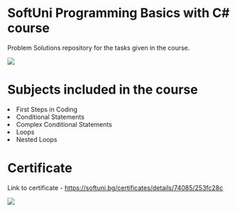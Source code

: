 # SoftUni Programming Basics with C\# course
Problem Solutions repository for the tasks given in the course.
<p></p>
<p></p>
<p></p>
<img src="https://img.shields.io/badge/C%23-239120?style=for-the-badge&logo=c-sharp&logoColor=white">

# Subjects included in the course
<li>First Steps in Coding</li>
<li>Conditional Statements</li>
<li>Complex Conditional Statements</li>
<li>Loops</li>
<li>Nested Loops</li>
<p></p>
<p></p>
<p></p>

# Certificate
Link to certificate - https://softuni.bg/certificates/details/74085/253fc28c
<p></p>
<img src="https://i.postimg.cc/bJmyVQWn/Programming-basics-with-C.png">
